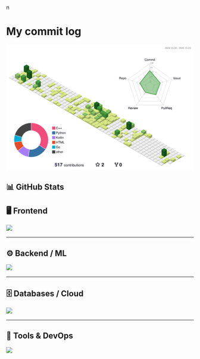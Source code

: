 n
# My commit log
 ![](./profile-3d-contrib/profile-green-animate.svg)

## 📊 GitHub Stats

## 🖥️ Frontend
![](https://skillicons.dev/icons?i=html,css,js,go,svelte,bootstrap,threejs)

---

## ⚙️ Backend / ML
![](https://skillicons.dev/icons?i=python,java,cpp,c,cs,kotlin,fastapi,nodejs,flask,tensorflow,pytorch,sklearn)

---

## 🗄️ Databases / Cloud
![](https://skillicons.dev/icons?i=firebase,supabase,aws,sqlite,postgresql)

---

## 🧰 Tools & DevOps
![](https://skillicons.dev/icons?i=git,github,githubactions,docker,kubernetes,vercel,selenium,raspberrypi,unity,vscode,anaconda,linux,arduino,figma,blender)




